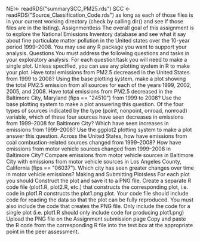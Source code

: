 NEI<- readRDS("summarySCC_PM25.rds")
SCC <-readRDS("Source_Classification_Code.rds") as long as each of those
files is in your current working directory (check by calling dir() and see if
those files are in the listing). Assignmentless The overall goal of this
assignment is to explore the National Emissions Inventory database and see what
it say about fine particulate matter pollution in the United states over the
10-year period 1999–2008. You may use any R package you want to support your
analysis.
Questions
You must address the following questions and tasks in your exploratory analysis.
For each question/task you will need to make a single plot. Unless specified,
you can use any plotting system in R to make your plot.
Have total emissions from PM2.5 decreased in the United States from 1999 to 2008?
Using the base plotting system, make a plot showing the total PM2.5 emission
from all sources for each of the years 1999, 2002, 2005, and 2008. Have total
emissions from PM2.5 decreased in the Baltimore City, Maryland (fips ==
"24510") from 1999 to 2008? Use the base plotting system to make a
plot answering this question. Of the four types of sources indicated by the
type (point, nonpoint, onroad, nonroad) variable, which of these four sources
have seen decreases in emissions from 1999–2008 for Baltimore City? Which have
seen increases in emissions from 1999–2008? Use the ggplot2 plotting system to
make a plot answer this question. Across the United States, how have emissions
from coal combustion-related sources changed from 1999–2008? How have emissions
from motor vehicle sources changed from 1999–2008 in Baltimore City? Compare
emissions from motor vehicle sources in Baltimore City with emissions from
motor vehicle sources in Los Angeles County, California (fips ==
"06037"). Which city has seen greater changes over time in motor
vehicle emissions? Making and Submitting Plotsless For each plot you should
Construct the plot and save it to a PNG file. Create a separate R code file (plot1.R, plot2.R,
etc.) that constructs the corresponding plot, i.e. code in plot1.R constructs
the plot1.png plot. Your code file should include code for reading the data so
that the plot can be fully reproduced. You must also include the code that
creates the PNG file. Only include the code for a single plot (i.e. plot1.R
should only include code for producing plot1.png) Upload the PNG file on the Assignment
submission page Copy and paste the R code from the corresponding R file into
the text box at the appropriate point in the peer assessment.


